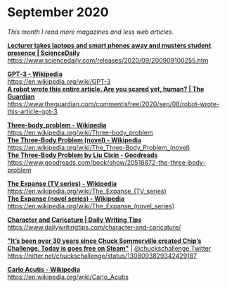 # September 2020

*This month I read more magazines and less web articles.*

[**Lecturer takes laptops and smart phones away and musters student presence | ScienceDaily**](09/lecturer_takes_laptops_and_smart_phones_away_and_musters_student_presence_2020-10….html)
<br>
https://www.sciencedaily.com/releases/2020/09/200909100255.htm

[**GPT-3 - Wikipedia**](09/gpt-3_-_wikipedia__-__gpt-3_2020-10-29_5_50_27_pm.html)
<br>
https://en.wikipedia.org/wiki/GPT-3
<br>
[**A robot wrote this entire article. Are you scared yet, human? | The Guardian**](09/a_robot_wrote_this_entire_article-_are_you_scared_yet_human____gpt-3__2020-10-29_7_22_02_….html)
<br>
https://www.theguardian.com/commentisfree/2020/sep/08/robot-wrote-this-article-gpt-3

[**Three-body_problem - Wikipedia**](09/three-body_problem_-_wikipedia__-__three-body_problem_2020-10-29_5_52_01_pm.html)
<br>
https://en.wikipedia.org/wiki/Three-body_problem
<br>
[**The Three-Body Problem (novel) - Wikipedia**](09/the_three-body_problem_novel_-_wikipedia__-__the_three-body_problem_novel_2020-10-29_5_52_24_pm.html)
<br>
https://en.wikipedia.org/wiki/The_Three-Body_Problem_(novel)
<br>
[**The Three-Body Problem by Liu Cixin - Goodreads**](09/the_three-body_problem_by_liu_cixin__-__the_three-body_problem_2020-10-29_5_53_40_pm.html)
<br>
https://www.goodreads.com/book/show/20518872-the-three-body-problem

[**The Expanse (TV series) - Wikipedia**](09/the_expanse_tv_series_-_wikipedia__-__the_expanse_tv_series_2020-10-29_6_18_00_pm.html)
<br>
https://en.wikipedia.org/wiki/The_Expanse_(TV_series)
<br>
[**The Expanse (novel series) - Wikipedia**](09/the_expanse_novel_series_-_wikipedia__-__the_expanse_novel_series_2020-10-29_6_18_33_pm.html)
<br>
https://en.wikipedia.org/wiki/The_Expanse_(novel_series)

[**Character and Caricature | Daily Writing Tips**](09/character_and_caricature__-__character_and_caricature_2020-10-29_6_19_07_pm.html)
<br>
https://www.dailywritingtips.com/character-and-caricature/

[**"It’s been over 30 years since Chuck Sommerville created Chip’s Challenge. Today is goes free on Steam"**](09/chucks_challenge_chuckschallenge___it’s_been_over_30_years_since_chuck___-__no_heading_2020-10-29_6_24_40_pm.html) | [@chuckschallenge Twitter](09/chucks_challenge_chuckschallenge___nitter__-__no_heading_2020-10-29_6_22_22_pm.html)
<br>
https://nitter.net/chuckschallenge/status/1308093829342429187

[**Carlo Acutis - Wikipedia**](09/carlo_acutis_-_wikipedia__-__carlo_acutis_2020-10-29_6_20_15_pm.html)
<br>
https://en.wikipedia.org/wiki/Carlo_Acutis
